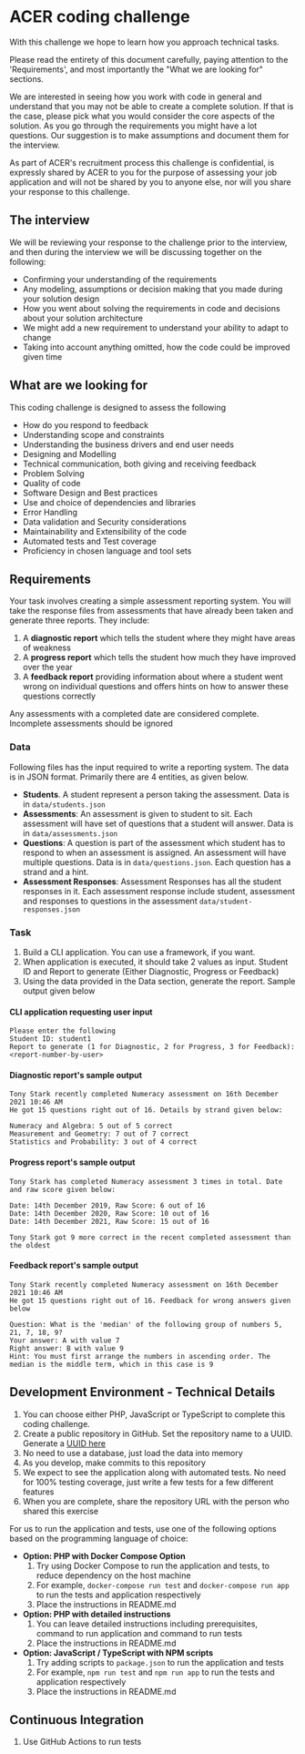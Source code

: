 # ACER coding challenge

With this challenge we hope to learn how you approach technical tasks.

Please read the entirety of this document carefully, paying attention to the 'Requirements', and most importantly the "What we are looking for" sections.

We are interested in seeing how you work with code in general and understand that you may not be able to create a complete solution. If that is the case, please pick what you would consider the core aspects of the solution. As you go through the requirements you might have a lot questions. Our suggestion is to make assumptions and document them for the interview.

As part of ACER's recruitment process this challenge is confidential, is expressly shared by ACER to you for the purpose of assessing your job application and will not be shared by you to anyone else, nor will you share your response to this challenge.

## The interview
We will be reviewing your response to the challenge prior to the interview, and then during the interview we will be discussing together on the following:
* Confirming your understanding of the requirements
* Any modeling, assumptions or decision making that you made during your solution design
* How you went about solving the requirements in code and decisions about your solution architecture
* We might add a new requirement to understand your ability to adapt to change
* Taking into account anything omitted, how the code could be improved given time

## What are we looking for
This coding challenge is designed to assess the following
* How do you respond to feedback
* Understanding scope and constraints
* Understanding the business drivers and end user needs
* Designing and Modelling
* Technical communication, both giving and receiving feedback
* Problem Solving
* Quality of code
* Software Design and Best practices
* Use and choice of dependencies and libraries
* Error Handling
* Data validation and Security considerations
* Maintainability and Extensibility of the code
* Automated tests and Test coverage
* Proficiency in chosen language and tool sets

## Requirements
Your task involves creating a simple assessment reporting system. You will take the response files from assessments that have already been taken and generate three reports. They include:
1. A **diagnostic report** which tells the student where they might have areas of weakness
2. A **progress report** which tells the student how much they have improved over the year
3. A **feedback report** providing information about where a student went wrong on individual questions and offers hints on how to answer these questions correctly

Any assessments with a completed date are considered complete. Incomplete assessments should be ignored

### Data
Following files has the input required to write a reporting system. The data is in JSON format. Primarily there are 4 entities, as given below.

* **Students**. A student represent a person taking the assessment. Data is in `data/students.json`
* **Assessments**: An assessment is given to student to sit. Each assessment will have set of questions that a student will answer. Data is in `data/assessments.json`
* **Questions**: A question is part of the assessment which student has to respond to when an assessment is assigned. An assessment will have multiple questions. Data is in `data/questions.json`. Each question has a strand and a hint.
* **Assessment Responses**: Assessment Responses has all the student responses in it. Each assessment response include student, assessment and responses to questions in the assessment `data/student-responses.json`

### Task

1. Build a CLI application. You can use a framework, if you want.
2. When application is executed, it should take 2 values as input. Student ID and Report to generate (Either Diagnostic, Progress or Feedback)
3. Using the data provided in the Data section, generate the report. Sample output given below

#### CLI application requesting user input
```
Please enter the following
Student ID: student1
Report to generate (1 for Diagnostic, 2 for Progress, 3 for Feedback): <report-number-by-user>
```
#### Diagnostic report's sample output
```
Tony Stark recently completed Numeracy assessment on 16th December 2021 10:46 AM
He got 15 questions right out of 16. Details by strand given below:

Numeracy and Algebra: 5 out of 5 correct
Measurement and Geometry: 7 out of 7 correct
Statistics and Probability: 3 out of 4 correct  

```
#### Progress report's sample output
```
Tony Stark has completed Numeracy assessment 3 times in total. Date and raw score given below:

Date: 14th December 2019, Raw Score: 6 out of 16
Date: 14th December 2020, Raw Score: 10 out of 16
Date: 14th December 2021, Raw Score: 15 out of 16

Tony Stark got 9 more correct in the recent completed assessment than the oldest
```
#### Feedback report's sample output
```
Tony Stark recently completed Numeracy assessment on 16th December 2021 10:46 AM
He got 15 questions right out of 16. Feedback for wrong answers given below

Question: What is the 'median' of the following group of numbers 5, 21, 7, 18, 9?
Your answer: A with value 7
Right answer: B with value 9
Hint: You must first arrange the numbers in ascending order. The median is the middle term, which in this case is 9

```

## Development Environment - Technical Details
1. You can choose either PHP, JavaScript or TypeScript to complete this coding challenge.
2. Create a public repository in GitHub. Set the repository name to a UUID. Generate a [UUID here](https://www.uuidgenerator.net/)
3. No need to use a database, just load the data into memory
4. As you develop, make commits to this repository
5. We expect to see the application along with automated tests. No need for 100% testing coverage, just write a few tests for a few different features
6. When you are complete, share the repository URL with the person who shared this exercise

For us to run the application and tests, use one of the following options based on the programming language of choice:
- **Option: PHP with Docker Compose Option**
  1. Try using Docker Compose to run the application and tests, to reduce dependency on the host machine
  2. For example, `docker-compose run test` and `docker-compose run app` to run the tests and application respectively
  3. Place the instructions in README.md
- **Option: PHP with detailed instructions**
  1. You can leave detailed instructions including prerequisites, command to run application and command to run tests
  2. Place the instructions in README.md
- **Option: JavaScript / TypeScript with NPM scripts**
  1. Try adding scripts to `package.json` to run the application and tests
  2. For example, `npm run test` and `npm run app` to run the tests and application respectively
  3. Place the instructions in README.md

## Continuous Integration
1. Use GitHub Actions to run tests

